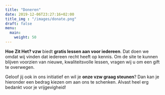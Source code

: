 ```yaml
---
title: "Doneren"
date: 2019-12-06T23:27:16+02:00
title_img : "/images/donate.png"
draft: false
menu:
  main:
    weight: 50
---
```


**Hoe Zit Het? vzw** biedt **gratis lessen aan voor iedereen**. Dat doen we
omdat wij vinden dat iedereen recht heeft op kennis. Om de site te kunnen 
blijven voorzien van nieuwe, kwaliteitsvolle lessen, vragen wij u om een gift
te overwegen.

Geloof jij ook in ons initiatief en wil je **onze vzw graag steunen**? Dan kan je
hieronder een bedrag kiezen om aan ons te schenken. Alvast heel erg bedankt
voor je vrijgevigheid!
